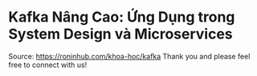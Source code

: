 # Kafka Nâng Cao: Ứng Dụng trong System Design và Microservices

Source: https://roninhub.com/khoa-hoc/kafka 
Thank you and please feel free to connect with us!
